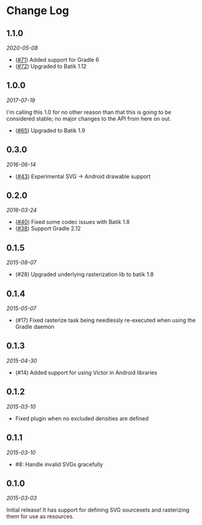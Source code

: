 Change Log
==========

1.1.0
-----
*2020-05-08*

- ([#71](https://github.com/trello/victor/pull/71)) Added support for Gradle 6
- ([#72](https://github.com/trello/victor/pull/72)) Upgraded to Batik 1.12

1.0.0
-----
*2017-07-19*

I'm calling this 1.0 for no other reason than that this is going to be considered stable; no major
changes to the API from here on out.

- ([#65](https://github.com/trello/victor/pull/65)) Upgraded to Batik 1.9

0.3.0
-----
*2016-06-14*

- ([#43](https://github.com/trello/victor/pull/43)) Experimental SVG -> Android drawable support

0.2.0
-----
*2016-03-24*

- ([#40](https://github.com/trello/victor/pull/40)) Fixed some codec issues with Batik 1.8
- ([#38](https://github.com/trello/victor/pull/38)) Support Gradle 2.12

0.1.5
-----
*2015-08-07*

- (#28) Upgraded underlying rasterization lib to batik 1.8

0.1.4
-----
*2015-05-07*

- (#17) Fixed rasterize task being needlessly re-executed when using the Gradle daemon

0.1.3
-----
*2015-04-30*

- (#14) Added support for using Victor in Android libraries

0.1.2
-----
*2015-03-10*

- Fixed plugin when no excluded densities are defined

0.1.1
-----
*2015-03-10*

- #8: Handle invalid SVGs gracefully

0.1.0
-----
*2015-03-03*

Initial release! It has support for defining SVG sourcesets and rasterizing them for use as resources.
